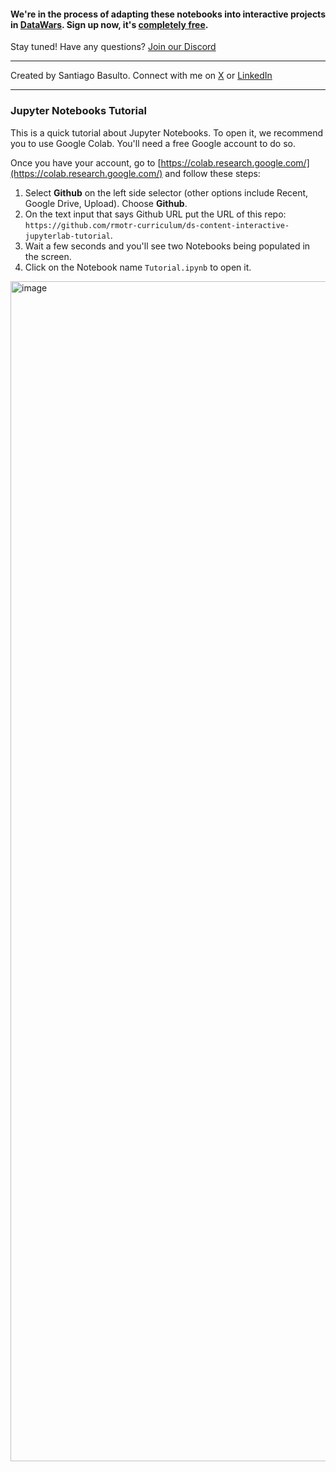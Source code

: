 
#### We're in the process of adapting these notebooks into interactive projects in [DataWars](https://www.datawars.io/?utm_source=fccrepo&utm_medium=jupyter-tutorial). Sign up now, it's [completely free](https://www.datawars.io/?utm_source=fccrepo&utm_medium=jupyter-tutorial).

Stay tuned! Have any questions? [Join our Discord](https://discord.gg/DSTe8tY38T)

---

Created by Santiago Basulto. Connect with me on [X](https://x.com/santiagobasulto) or [LinkedIn](https://www.linkedin.com/in/santiagobasulto/)

---

### Jupyter Notebooks Tutorial

This is a quick tutorial about Jupyter Notebooks. To open it, we recommend you to use Google Colab. You'll need a free Google account to do so.

Once you have your account, go to [https://colab.research.google.com/](https://colab.research.google.com/) and follow these steps:

1. Select **Github** on the left side selector (other options include Recent, Google Drive, Upload). Choose **Github**.
2. On the text input that says Github URL put the URL of this repo: `https://github.com/rmotr-curriculum/ds-content-interactive-jupyterlab-tutorial`.
3. Wait a few seconds and you'll see two Notebooks being populated in the screen.
4. Click on the Notebook name `Tutorial.ipynb` to open it.

<img width="1888" alt="image" src="https://github.com/rmotr-curriculum/ds-content-interactive-jupyterlab-tutorial/assets/872296/ff419d94-2e15-44c4-a86f-2f90279bd220">
